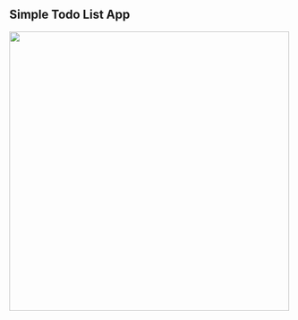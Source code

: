 ## Simple Todo List App

<img src="https://res.cloudinary.com/dkepitcb7/image/upload/v1752055609/Screenshot_2025-07-09_170625_t8iaav.png" width="500">